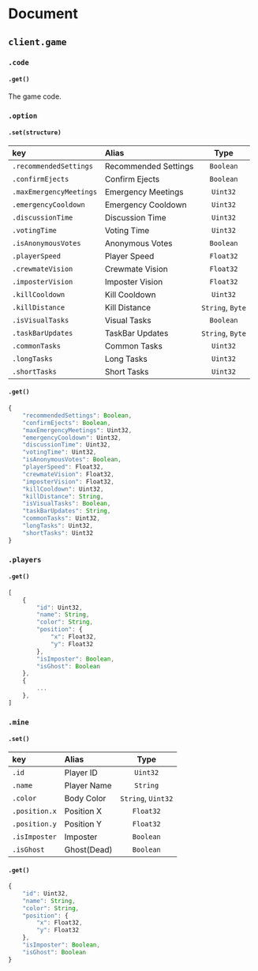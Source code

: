 # Document

## `client.game`
### `.code`
#### `.get()`
The game code.

### `.option`
#### `.set(structure)`
|key|Alias|Type|
|:--|:--|:-:|
|`.recommendedSettings`|Recommended Settings|`Boolean`|
|`.confirmEjects`|Confirm Ejects|`Boolean`|
|`.maxEmergencyMeetings`|Emergency Meetings|`Uint32`|
|`.emergencyCooldown`|Emergency Cooldown|`Uint32`|
|`.discussionTime`|Discussion Time|`Uint32`|
|`.votingTime`|Voting Time|`Uint32`|
|`.isAnonymousVotes`|Anonymous Votes|`Boolean`|
|`.playerSpeed`|Player Speed|`Float32`|
|`.crewmateVision`|Crewmate Vision|`Float32`|
|`.imposterVision`|Imposter Vision|`Float32`|
|`.killCooldown`|Kill Cooldown|`Uint32`|
|`.killDistance`|Kill Distance|`String`, `Byte`|
|`.isVisualTasks`|Visual Tasks|`Boolean`|
|`.taskBarUpdates`|TaskBar Updates|`String`, `Byte`|
|`.commonTasks`|Common Tasks|`Uint32`|
|`.longTasks`|Long Tasks|`Uint32`|
|`.shortTasks`|Short Tasks|`Uint32`|
#### `.get()`
```js
{
 	"recommendedSettings": Boolean,
	"confirmEjects": Boolean,
	"maxEmergencyMeetings": Uint32,
	"emergencyCooldown": Uint32,
	"discussionTime": Uint32,
	"votingTime": Uint32,
	"isAnonymousVotes": Boolean,
	"playerSpeed": Float32,
	"crewmateVision": Float32,
	"imposterVision": Float32,
	"killCooldown": Uint32,
	"killDistance": String,
	"isVisualTasks": Boolean,
	"taskBarUpdates": String,
	"commonTasks": Uint32,
	"longTasks": Uint32,
	"shortTasks": Uint32
}
```

### `.players`
#### `.get()`
```js
[
	{
		"id": Uint32,
		"name": String,
		"color": String,
		"position": {
			"x": Float32,
			"y": Float32
		},
		"isImposter": Boolean,
		"isGhost": Boolean
	},
	{
		...
	},
]
```

### `.mine`
#### `.set()`
|key|Alias|Type|
|:--|:--|:-:|
|`.id`|Player ID|`Uint32`|
|`.name`|Player Name|`String`|
|`.color`|Body Color|`String`, `Uint32`|
|`.position.x`|Position X|`Float32`|
|`.position.y`|Position Y|`Float32`|
|`.isImposter`|Imposter|`Boolean`|
|`.isGhost`|Ghost(Dead)|`Boolean`|
#### `.get()`
```js
{
	"id": Uint32,
	"name": String,
	"color": String,
	"position": {
		"x": Float32,
		"y": Float32
	},
	"isImposter": Boolean,
	"isGhost": Boolean
}
```
